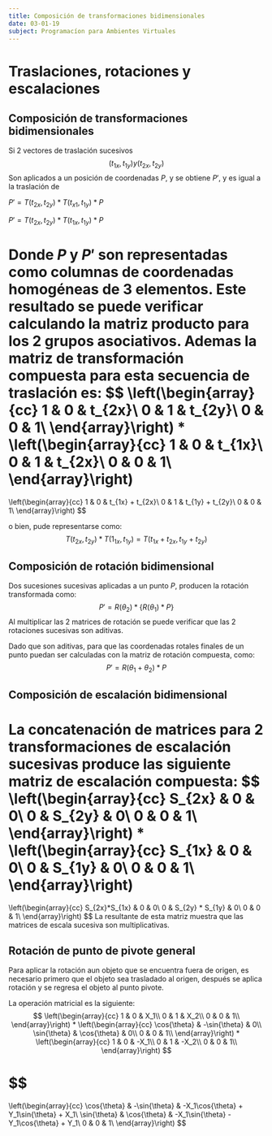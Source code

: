 ```yaml
---
title: Composición de transformaciones bidimensionales
date: 03-01-19
subject: Programacíon para Ambientes Virtuales
---
```



# Traslaciones, rotaciones y escalaciones

## Composición de transformaciones bidimensionales

Si 2 vectores de traslación sucesivos 
$$
(t_{1x}, t_{1y}) y (t_{2x}, t_{2y})
$$
Son aplicados a un posición de coordenadas $P$, y se obtiene $P'$, y es igual a la traslación de 

$P' = T(t_{2x}, t_{2y}) * T(t_{x1}, t_{1y}) * P$

$P' = T(t_{2x}, t_{2y}) * T(t_{1x}, t_{1y}) * P$

 Donde $P$ y $P'$ son representadas como columnas de coordenadas homogéneas de 3 elementos. Este resultado se puede verificar calculando la matriz producto para los 2 grupos asociativos. Ademas la matriz de transformación compuesta para esta secuencia de traslación es:
$$
\left(\begin{array}{cc}
1 & 0 & t_{2x}\\
0 & 1 & t_{2y}\\
0 & 0 & 1\\
\end{array}\right)
* 
\left(\begin{array}{cc}
1 & 0 & t_{1x}\\
0 & 1 & t_{2x}\\
0 & 0 & 1\\
\end{array}\right)
=
\left(\begin{array}{cc}
1 & 0 & t_{1x} + t_{2x}\\
0 & 1 & t_{1y} + t_{2y}\\
0 & 0 & 1\\
\end{array}\right)
$$

o bien, pude representarse como:
$$
T(t_{2x}, t_{2y}) * T(1_{1x}, t_{1y}) = T(t_{1x} + t_{2x}, t_{1y} + t_{2y})
$$

## Composición de rotación bidimensional

Dos sucesiones sucesivas aplicadas a un punto $P$, producen la rotación transformada como:
$$
P' = R(\theta_2)* \{R(\theta_1)*P\}
$$
Al multiplicar las 2 matrices de rotación se puede verificar que las 2 rotaciones sucesivas son aditivas. 

Dado que son aditivas, para que las coordenadas rotales finales de un punto puedan ser calculadas con la matriz de rotación compuesta, como:
$$
P' = R(\theta_1 + \theta_2) * P
$$

## Composición de escalación bidimensional

La concatenación de matrices para 2 transformaciones de escalación sucesivas produce las siguiente matriz de escalación compuesta:
$$
\left(\begin{array}{cc}
S_{2x} & 0 & 0\\
0 & S_{2y} & 0\\
0 & 0 & 1\\
\end{array}\right)
*
\left(\begin{array}{cc}
S_{1x} & 0 & 0\\
0 & S_{1y} & 0\\
0 & 0 & 1\\
\end{array}\right)
= 
\left(\begin{array}{cc}
S_{2x}*S_{1x} & 0 & 0\\
0 & S_{2y} * S_{1y} & 0\\
0 & 0 & 1\\
\end{array}\right)
$$
La resultante de esta matriz muestra que las matrices de escala sucesiva son multiplicativas. 



## Rotación de punto de pivote general 

Para aplicar la rotación aun objeto que se encuentra fuera de origen, es necesario primero que el objeto sea trasladado al origen, después se aplica rotación y se regresa el objeto al punto pivote.

La operación matricial es la siguiente:
$$
\left(\begin{array}{cc}
1 & 0 & X_1\\
0 & 1 & X_2\\
0 & 0 & 1\\
\end{array}\right)
*
\left(\begin{array}{cc}
\cos{\theta} & -\sin{\theta} & 0\\
\sin{\theta} & \cos{\theta} & 0\\
0 & 0 & 1\\
\end{array}\right)
*
\left(\begin{array}{cc}
1 & 0 & -X_1\\
0 & 1 & -X_2\\
0 & 0 & 1\\
\end{array}\right)
$$

$$
= 
\left(\begin{array}{cc}
\cos{\theta} & -\sin{\theta} & -X_1\cos{\theta} + Y_1\sin{\theta} + X_1\\
\sin{\theta} & \cos{\theta} & -X_1\sin{\theta} - Y_1\cos{\theta} + Y_1\\
0 & 0 & 1\\
\end{array}\right)
$$



